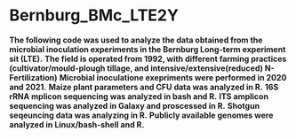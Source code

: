 # Bernburg_BMc_LTE2Y
**The following code was used to analyze the data obtained from the microbial inoculation experiments in the Bernburg Long-term experiment sit (LTE).** <n>
**The field is operated from 1992, with different farming practices (cultivator/mould-plough tillage, and intensive/extensive(reduced) N-Fertilization)** </n>
**Microbial inoculatione exepriments were performed in 2020 and 2021.** </n>
**Maize plant parameters and CFU data was analyzed in R.** </n>
**16S rRNA mplicon sequencing was analyzed in bash and R.** </n>
**ITS amplicon sequencing was analyzed in Galaxy and proscessed in R.**  </n>
**Shotgun seqeuncing data was analyzing in R.** </n>
**Publicly available genomes were analyzed in Linux/bash-shell and R.**

